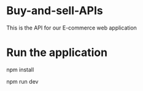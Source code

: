 # Buy-and-sell-APIs
This is the API for our E-commerce web application

Run the application
===================

npm install

npm run dev
